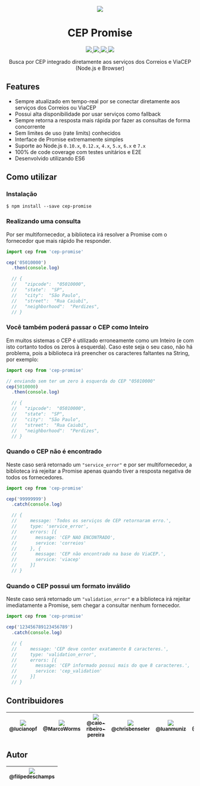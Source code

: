 <p align="center">
  <img src="https://raw.githubusercontent.com/filipedeschamps/cep-promise/master/content/logo.gif">
</p>

<h1 align="center">CEP Promise</h1>

<p align="center">
  <a href="https://travis-ci.org/filipedeschamps/cep-promise">
    <img src="https://travis-ci.org/filipedeschamps/cep-promise.svg?branch=master">
  </a>
  <a href="https://coveralls.io/github/filipedeschamps/cep-promise?branch=master">
    <img src="https://coveralls.io/repos/github/filipedeschamps/cep-promise/badge.svg?branch=master">
  </a>
  <a href="https://www.npmjs.com/package/cep-promise">
    <img src="https://badge.fury.io/js/cep-promise.svg">
  </a>
  <a href="http://standardjs.com/">
    <img src="https://img.shields.io/badge/code%20style-standard-brightgreen.svg">
  </a>
</p>

<p align="center">
  Busca por CEP integrado diretamente aos serviços dos Correios e ViaCEP (Node.js e Browser)
</p>

## Features

 * Sempre atualizado em tempo-real por se conectar diretamente aos serviços dos Correios ou ViaCEP
 * Possui alta disponibilidade por usar serviços como fallback
 * Sempre retorna a resposta mais rápida por fazer as consultas de forma concorrente
 * Sem limites de uso (rate limits) conhecidos
 * Interface de Promise extremamente simples
 * Suporte ao Node.js `0.10.x`, `0.12.x`, `4.x`, `5.x`, `6.x` e `7.x`
 * 100% de code coverage com testes unitários e E2E
 * Desenvolvido utilizando ES6


## Como utilizar


### Instalação

```
$ npm install --save cep-promise
```


### Realizando uma consulta

Por ser multifornecedor, a biblioteca irá resolver a Promise com o fornecedor que mais rápido lhe responder.

``` js
import cep from 'cep-promise'

cep('05010000')
  .then(console.log)

  // {
  //   "zipcode":  "05010000",
  //   "state":  "SP",
  //   "city":  "São Paulo",
  //   "street":  "Rua Caiubí",
  //   "neighborhood":  "Perdizes",
  // }
```


### Você também poderá passar o CEP como Inteiro

Em muitos sistemas o CEP é utilizado erroneamente como um Inteiro (e com isto cortanto todos os zeros à esquerda). Caso este seja o seu caso, não há problema, pois a biblioteca irá preencher os caracteres faltantes na String, por exemplo:

``` js
import cep from 'cep-promise'

// enviando sem ter um zero à esquerda do CEP "05010000"
cep(5010000)
  .then(console.log)

  // {
  //   "zipcode":  "05010000",
  //   "state":  "SP",
  //   "city":  "São Paulo",
  //   "street":  "Rua Caiubí",
  //   "neighborhood":  "Perdizes",
  // }
```

### Quando o CEP não é encontrado

Neste caso será retornado um `"service_error"` e por ser multifornecedor, a biblioteca irá rejeitar a Promise apenas quando tiver a resposta negativa de todos os fornecedores.

``` js
import cep from 'cep-promise'

cep('99999999')
  .catch(console.log)

  // {
  //     message: 'Todos os serviços de CEP retornaram erro.',
  //     type: 'service_error',
  //     errors: [{
  //       message: 'CEP NAO ENCONTRADO',
  //       service: 'correios'
  //     }, {
  //       message: 'CEP não encontrado na base do ViaCEP.',
  //       service: 'viacep'
  //     }]
  // }

```

### Quando o CEP possui um formato inválido

Neste caso será retornado um `"validation_error"` e a biblioteca irá rejeitar imediatamente a Promise, sem chegar a consultar nenhum fornecedor.

``` js
import cep from 'cep-promise'

cep('123456789123456789')
  .catch(console.log)

  // {
  //     message: 'CEP deve conter exatamente 8 caracteres.',
  //     type: 'validation_error',
  //     errors: [{
  //       message: 'CEP informado possui mais do que 8 caracteres.',
  //       service: 'cep_validation'
  //     }]
  // }
```

## Contribuidores

| [<img src="https://avatars1.githubusercontent.com/u/8251208?v=3&s=115"><br><sub>@lucianopf</sub>](https://github.com/lucianopf) | [<img src="https://avatars1.githubusercontent.com/u/7863230?v=3&s=115"><br><sub>@MarcoWorms</sub>](https://github.com/MarcoWorms) | [<img src="https://avatars1.githubusercontent.com/u/551228?v=3&s=115"><br><sub>@caio-ribeiro-pereira</sub>](https://github.com/caio-ribeiro-pereira) | [<img src="https://avatars1.githubusercontent.com/u/1225447?v=3&s=115"><br><sub>@chrisbenseler</sub>](https://github.com/chrisbenseler) | [<img src="https://avatars0.githubusercontent.com/u/3428149?v=3&s=115"><br><sub>@luanmuniz</sub>](https://github.com/luanmuniz) | [<img src="https://avatars3.githubusercontent.com/u/3094496?v=3&s=115"><br><sub>@AlbertoTrindade</sub>](https://github.com/AlbertoTrindade) |
|:-:|:-:|:-:|:-:|:-:|:-:|

## Autor

| [<img src="https://avatars0.githubusercontent.com/u/4248081?v=3&s=115"><br><sub>@filipedeschamps</sub>](https://github.com/filipedeschamps) |
| :---: |
